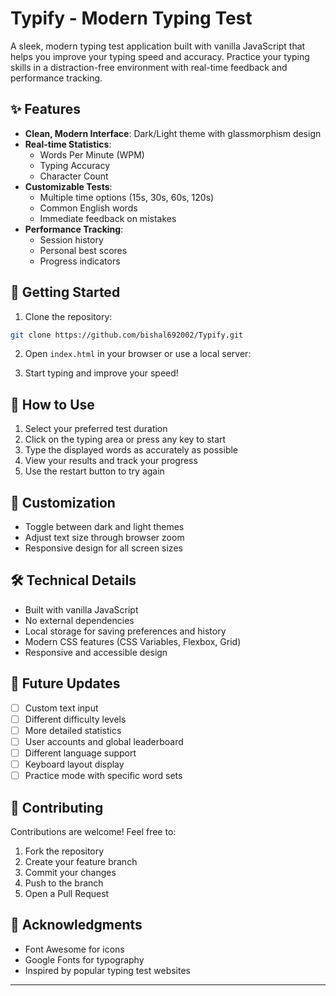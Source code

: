 # Typify - Modern Typing Test

A sleek, modern typing test application built with vanilla JavaScript that helps you improve your typing speed and accuracy. Practice your typing skills in a distraction-free environment with real-time feedback and performance tracking.

## ✨ Features

- **Clean, Modern Interface**: Dark/Light theme with glassmorphism design
- **Real-time Statistics**:
  - Words Per Minute (WPM)
  - Typing Accuracy
  - Character Count
- **Customizable Tests**:
  - Multiple time options (15s, 30s, 60s, 120s)
  - Common English words
  - Immediate feedback on mistakes
- **Performance Tracking**:
  - Session history
  - Personal best scores
  - Progress indicators

## 🚀 Getting Started

1. Clone the repository:
```bash
git clone https://github.com/bishal692002/Typify.git

```

2. Open `index.html` in your browser or use a local server:


3. Start typing and improve your speed!

## 🎯 How to Use

1. Select your preferred test duration
2. Click on the typing area or press any key to start
3. Type the displayed words as accurately as possible
4. View your results and track your progress
5. Use the restart button to try again

## 🎨 Customization

- Toggle between dark and light themes
- Adjust text size through browser zoom
- Responsive design for all screen sizes

## 🛠 Technical Details

- Built with vanilla JavaScript
- No external dependencies
- Local storage for saving preferences and history
- Modern CSS features (CSS Variables, Flexbox, Grid)
- Responsive and accessible design

## 📝 Future Updates

- [ ] Custom text input
- [ ] Different difficulty levels
- [ ] More detailed statistics
- [ ] User accounts and global leaderboard
- [ ] Different language support
- [ ] Keyboard layout display
- [ ] Practice mode with specific word sets

## 🤝 Contributing

Contributions are welcome! Feel free to:
1. Fork the repository
2. Create your feature branch
3. Commit your changes
4. Push to the branch
5. Open a Pull Request


## 🙏 Acknowledgments

- Font Awesome for icons
- Google Fonts for typography
- Inspired by popular typing test websites

---